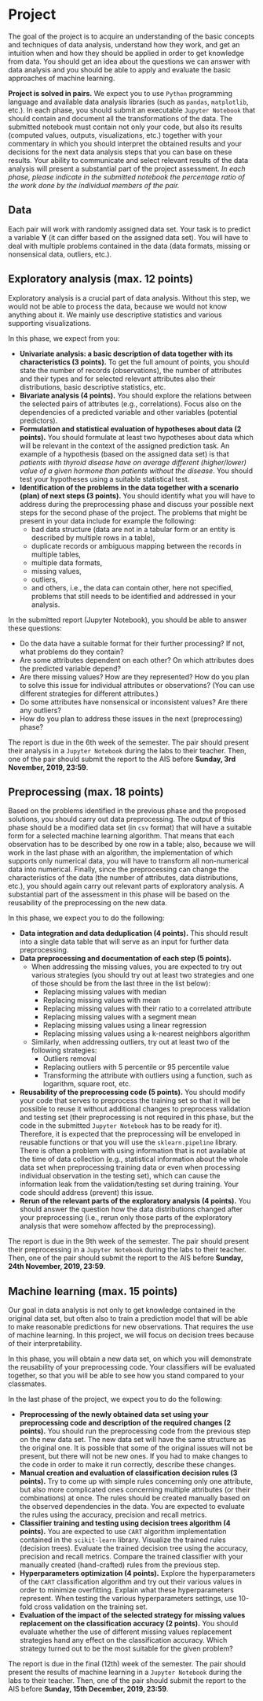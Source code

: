 # Project

The goal of the project is to acquire an understanding of the basic concepts and techniques of data analysis, understand how they work, and get an intuition when and how they should be applied in order to get knowledge from data. You should get an idea about the questions we can answer with data analysis and you should be able to apply and evaluate the basic approaches of machine learning.

**Project is solved in pairs.** We expect you to use `Python` programming language and available data analysis libraries (such as `pandas`, `matplotlib`, etc.). In each phase, you should submit an executable `Jupyter Notebook` that should contain and document all the transformations of the data. The submitted notebook must contain not only your code, but also its results (computed values, outputs, visualizations, etc.) together with your commentary in which you should interpret the obtained results and your decisions for the next data analysis steps that you can base on these results. Your ability to communicate and select relevant results of the data analysis will present a substantial part of the project assessment. *In each phase, please indicate in the submitted notebook the percentage ratio of the work done by the individual members of the pair.*

## Data

Each pair will work with randomly assigned data set. Your task is to predict a variable **Y** (it can differ based on the assigned data set). You will have to deal with multiple problems contained in the data (data formats, missing or nonsensical data, outliers, etc.).

## Exploratory analysis (max. 12 points)

Exploratory analysis is a crucial part of data analysis. Without this step, we would not be able to process the data, because we would not know anything about it. We mainly use descriptive statistics and various supporting visualizations.

In this phase, we expect from you: 
- **Univariate analysis: a basic description of data together with its characteristics (3 points).** To get the full amount of points, you should state the number of records (observations), the number of attributes and their types and for selected relevant attributes also their distributions, basic descriptive statistics, etc.
- **Bivariate analysis (4 points).** You should explore the relations between the selected pairs of attributes (e.g., correlations). Focus also on the dependencies of a predicted variable and other variables (potential predictors).
- **Formulation and statistical evaluation of hypotheses about data (2 points).** You should formulate at least two hypotheses about data which will be relevant in the context of the assigned prediction task. An example of a hypothesis (based on the assigned data set) is that *patients with thyroid disease have on average different (higher/lower) value of a given hormone than patients without the disease*. You should test your hypotheses using a suitable statistical test.
- **Identification of the problems in the data together with a scenario (plan) of next steps (3 points).** You should identify what you will have to address during the preprocessing phase and discuss your possible next steps for the second phase of the project. The problems that might be present in your data include for example the following:
  - bad data structure (data are not in a tabular form or an entity is described by multiple rows in a table),
  - duplicate records or ambiguous mapping between the records in multiple tables,
  - multiple data formats,
  - missing values,
  - outliers,
  - and others, i.e., the data can contain other, here not specified, problems that still needs to be identified and addressed in your analysis.

In the submitted report (Jupyter Notebook), you should be able to answer these questions:
- Do the data have a suitable format for their further processing? If not, what problems do they contain?
- Are some attributes dependent on each other? On which attributes does the predicted variable depend?
- Are there missing values? How are they represented? How do you plan to solve this issue for individual attributes or observations? (You can use different strategies for different attributes.)
- Do some attributes have nonsensical or inconsistent values? Are there any outliers?
- How do you plan to address these issues in the next (preprocessing) phase?

The report is due in the 6th week of the semester. The pair should present their analysis in a `Jupyter Notebook` during the labs to their teacher. Then, one of the pair should submit the report to the AIS before **Sunday, 3rd November, 2019, 23:59**.

## Preprocessing (max. 18 points)

Based on the problems identified in the previous phase and the proposed solutions, you should carry out data preprocessing. The output of this phase should be a modified data set (in `csv` format) that will have a suitable form for a selected machine learning algorithm. That means that each observation has to be described by one row in a table; also, because we will work in the last phase with an algorithm, the implementation of which supports only numerical data, you will have to transform all non-numerical data into numerical. Finally, since the preprocessing can change the characteristics of the data (the number of attributes, data distributions, etc.), you should again carry out relevant parts of exploratory analysis. A substantial part of the assessment in this phase will be based on the reusability of the preprocessing on the new data. 

In this phase, we expect you to do the following:
- **Data integration and data deduplication (4 points).** This should result into a single data table that will serve as an input for further data preprocessing.
- **Data preprocessing and documentation of each step (5 points).**
  - When addressing the missing values, you are expected to try out various strategies (you should try out at least two strategies and one of those should be from the last three in the list below):
    - Replacing missing values with median
    - Replacing missing values with mean
    - Replacing missing values with their ratio to a correlated attribute
    - Replacing missing values with a segment mean
    - Replacing missing values using a linear regression
    - Replacing missing values using a k-nearest neighbors algorithm
  - Similarly, when addressing outliers, try out at least two of the following strategies:
    - Outliers removal
    - Replacing outliers with 5 percentile or 95 percentile value
    - Transforming the attribute with outliers using a function, such as logarithm, square root, etc.
- **Reusability of the preprocessing code (5 points).** You should modify your code that serves to preprocess the training set so that it will be possible to reuse it without additional changes to preprocess validation and testing set (their preprocessing is not required in this phase, but the code in the submitted `Jupyter Notebook` has to be ready for it). Therefore, it is expected that the preprocessing will be enveloped in reusable functions or that you will use the `sklearn.pipeline` library. There is often a problem with using information that is not available at the time of data collection (e.g., statistical information about the whole data set when preprocessing training data or even when processing individual observation in the testing set), which can cause the information leak from the validation/testing set during training. Your code should address (prevent) this issue.
- **Rerun of the relevant parts of the exploratory analysis (4 points).** You should answer the question how the data distributions changed after your preprocessing (i.e., rerun only those parts of the exploratory analysis that were somehow affected by the preprocessing).

The report is due in the 9th week of the semester. The pair should present their preprocessing in a `Jupyter Notebook` during the labs to their teacher. Then, one of the pair should submit the report to the AIS before **Sunday, 24th November, 2019, 23:59**.

## Machine learning (max. 15 points)

Our goal in data analysis is not only to get knowledge contained in the original data set, but often also to train a prediction model that will be able to make reasonable predictions for new observations. That requires the use of machine learning. In this project, we will focus on decision trees because of their interpretability.

In this phase, you will obtain a new data set, on which you will demonstrate the reusability of your preprocessing code. Your classifiers will be evaluated together, so that you will be able to see how you stand compared to your classmates.

In the last phase of the project, we expect you to do the following:
- **Preprocessing of the newly obtained data set using your preprocessing code and description of the required changes (2 points).** You should run the preprocessing code from the previous step on the new data set. The new data set will have the same structure as the original one. It is possible that some of the original issues will not be present, but there will not be new ones. If you had to make changes to the code in order to make it run correctly, describe these changes.
- **Manual creation and evaluation of classification decision rules (3 points).** Try to come up with simple rules concerning only one attribute, but also more complicated ones concerning multiple attributes (or their combinations) at once. The rules should be created manually based on the observed dependencies in the data. You are expected to evaluate the rules using the accuracy, precision and recall metrics.
- **Classifier training and testing using decision trees algorithm (4 points).** You are expected to use `CART` algorithm implementation contained in the `scikit-learn` library. Visualize the trained rules (decision trees). Evaluate the trained decision tree using the accuracy, precision and recall metrics. Compare the trained classifier with your manually created (hand-crafted) rules from the previous step.
- **Hyperparameters optimization (4 points).** Explore the hyperparameters of the `CART` classification algorithm and try out their various values in order to minimize overfitting. Explain what these hyperparameters represent. When testing the various hyperparameters settings, use 10-fold cross validation on the training set.
- **Evaluation of the impact of the selected strategy for missing values replacement on the classification accuracy (2 points).** You should evaluate whether the use of different missing values replacement strategies hand any effect on the classification accuracy. Which strategy turned out to be the most suitable for the given problem?

The report is due in the final (12th) week of the semester. The pair should present the results of machine learning in a `Jupyter Notebook` during the labs to their teacher. Then, one of the pair should submit the report to the AIS before **Sunday, 15th December, 2019, 23:59**.

